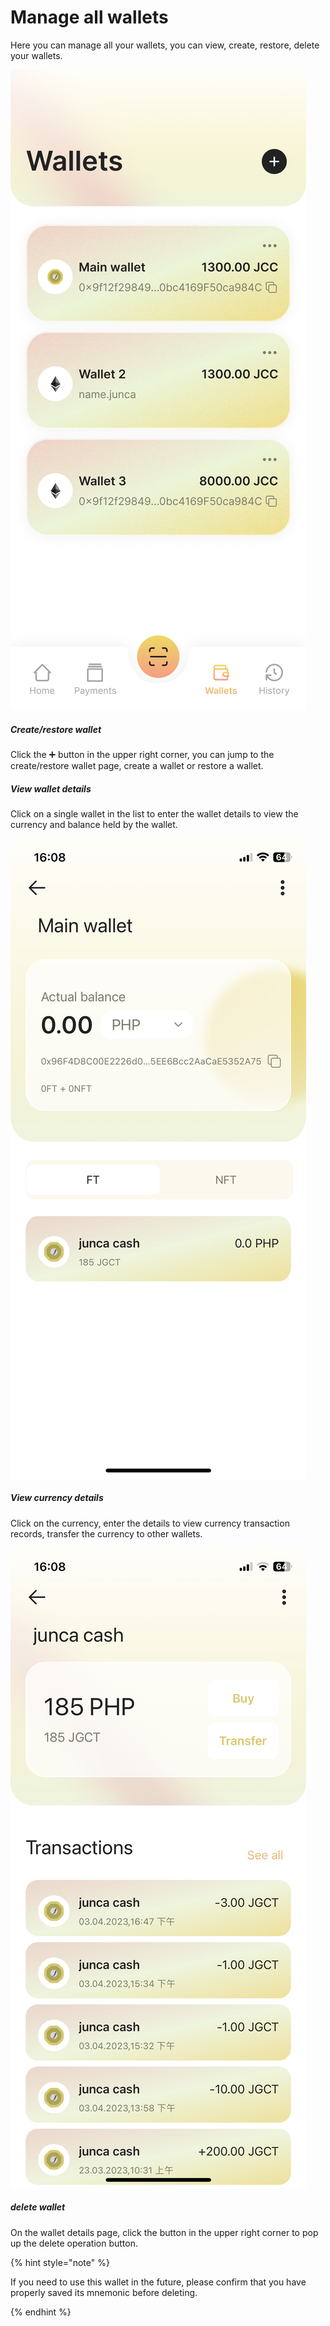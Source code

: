# Manage all wallets
Here you can manage all your wallets, you can view, create, restore, delete your wallets.

![wallets-w195](media/wallets.png)

##### Create/restore wallet
Click the ➕ button in the upper right corner, you can jump to the create/restore wallet page, create a wallet or restore a wallet.


##### View wallet details
Click on a single wallet in the list to enter the wallet details to view the currency and balance held by the wallet.

![1171686038951_.pic_hd-w195](media/1171686038951_.pic_hd.jpg)

##### View currency details
Click on the currency, enter the details to view currency transaction records, transfer the currency to other wallets.

![1161686038949_.pic_hd-w195](media/1161686038949_.pic_hd.jpg)

##### delete wallet
On the wallet details page, click the button in the upper right corner to pop up the delete operation button.

{% hint style="note" %}

If you need to use this wallet in the future, please confirm that you have properly saved its mnemonic before deleting.

{% endhint %}


